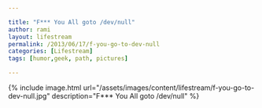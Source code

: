 ```yaml
---

title: "F*** You All goto /dev/null"
author: rami
layout: lifestream
permalink: /2013/06/17/f-you-go-to-dev-null
categories: [Lifestream]
tags: [humor,geek, path, pictures]

---
```


{% include image.html url="/assets/images/content/lifestream/f-you-go-to-dev-null.jpg" description="F*** You All goto /dev/null" %}
